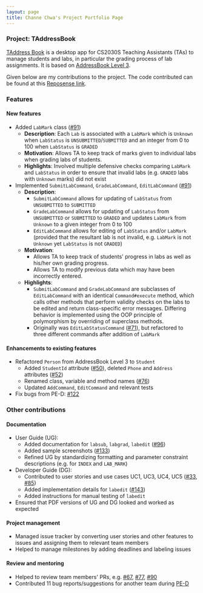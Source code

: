 ```yaml
---
layout: page
title: Channe Chwa's Project Portfolio Page
---
```


### Project: TAddressBook

[TAddress Book](https://github.com/AY2122S2-CS2103-F10-1/tp) is a desktop app for CS2030S Teaching Assistants (TAs) to manage students and labs, in particular the grading process of lab assignments.
It is based on [AddressBook Level 3](https://se-education.org/addressbook-level3/).

Given below are my contributions to the project. The code contributed can be found at this [Reposense link](https://nus-cs2103-ay2122s2.github.io/tp-dashboard/?search=channne&breakdown=true&sort=groupTitle&sortWithin=title&since=2022-02-18&timeframe=commit&mergegroup=&groupSelect=groupByRepos&checkedFileTypes=docs~functional-code~test-code~other).

### Features

#### New features

* Added `LabMark` class ([#91](https://github.com/AY2122S2-CS2103-F10-1/tp/pull/91))
  * **Description**: Each `Lab` is associated with a `LabMark` which is `Unknown` when `LabStatus` is `UNSUBMITTED`/`SUBMITTED` and an integer from 0 to 100 when `LabStatus` is `GRADED`
  * **Motivation**: Allows TA to keep track of marks given to individual labs when grading labs of students.
  * **Highlights**: Involved multiple defensive checks comparing `LabMark` and `LabStatus` in order to ensure that invalid labs (e.g. `GRADED` labs with `Unknown` marks) did not exist
* Implemented `SubmitLabCommand`, `GradeLabCommand`, `EditLabCommand` ([#91](https://github.com/AY2122S2-CS2103-F10-1/tp/pull/91))
  * **Description**:
    * `SubmitLabCommand` allows for updating of `LabStatus` from `UNSUBMITTED` to `SUBMITTED`
    * `GradeLabCommand` allows for updating of `LabStatus` from `UNSUBMITTED` or `SUBMITTED` to `GRADED` and updates `LabMark` from `Unknown` to a given integer from 0 to 100
    * `EditLabCommand` allows for editing of `LabStatus` and/or `LabMark` (provided that the resultant lab is not invalid, e.g. `LabMark` is not `Unknown` yet `LabStatus` is not `GRADED`)
  * **Motivation**:
    * Allows TA to keep track of students' progress in labs as well as his/her own grading progress.
    * Allows TA to modify previous data which may have been incorrectly entered.
  * **Highlights**:
    * `SubmitLabCommand` and `GradeLabCommand` are subclasses of `EditLabCommand` with an identical `Command#execute` method, which calls other methods that perform validity checks on the labs to be edited and return class-specific error messages. Differing behavior is implemented using the OOP principle of polymorphism by overriding of superclass methods.
    * Originally was `EditLabStatusCommand` ([#71](https://github.com/AY2122S2-CS2103-F10-1/tp/pull/71)), but refactored to three different commands after addition of `LabMark`

#### Enhancements to existing features
* Refactored `Person` from AddressBook Level 3 to `Student`
  * Added `StudentId` attribute ([#50](https://github.com/AY2122S2-CS2103-F10-1/tp/pull/50)), deleted `Phone` and `Address` attributes ([#52](https://github.com/AY2122S2-CS2103-F10-1/tp/pull/52))
  * Renamed class, variable and method names ([#76](https://github.com/AY2122S2-CS2103-F10-1/tp/pull/76))
  * Updated `AddCommand`, `EditCommand` and relevant tests
* Fix bugs from PE-D: [#122](https://github.com/AY2122S2-CS2103-F10-1/tp/pull/122)

### Other contributions

#### Documentation
* User Guide (UG):
  * Added documentation for `labsub`, `labgrad`, `labedit` ([#96](https://github.com/AY2122S2-CS2103-F10-1/tp/pull/96))
  * Added sample screenshots ([#133](https://github.com/AY2122S2-CS2103-F10-1/tp/pull/133))
  * Refined UG by standardizing formatting and parameter constraint descriptions (e.g. for `INDEX` and `LAB_MARK`)
* Developer Guide (DG):
  * Contributed to user stories and use cases UC1, UC3, UC4, UC5 ([#33](https://github.com/AY2122S2-CS2103-F10-1/tp/pull/33), [#85](https://github.com/AY2122S2-CS2103-F10-1/tp/pull/85))
  * Added implementation details for `labedit` ([#143](https://github.com/AY2122S2-CS2103-F10-1/tp/pull/143))
  * Added instructions for manual testing of `labedit`
* Ensured that PDF versions of UG and DG looked and worked as expected

#### Project management
* Managed issue tracker by converting user stories and other features to issues and assigning them to relevant team members
* Helped to manage milestones by adding deadlines and labeling issues

#### Review and mentoring
* Helped to review team members' PRs, e.g. [#67](https://github.com/AY2122S2-CS2103-F10-1/tp/pull/67), [#77](https://github.com/AY2122S2-CS2103-F10-1/tp/pull/77), [#90](https://github.com/AY2122S2-CS2103-F10-1/tp/pull/90)
* Contributed 11 bug reports/suggestions for another team during [PE-D](https://github.com/channne/ped/issues) 

